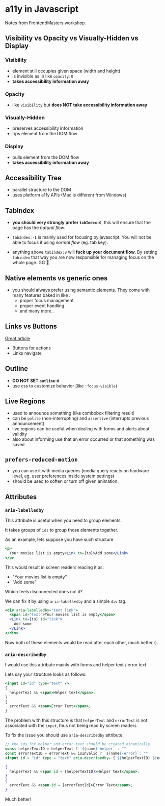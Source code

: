 # a11y in Javascript

Notes from FrontendMasters workshop.

## Visibility vs Opacity vs Visually-Hidden vs Display

### Visibility

- element still occupies given space (width and height)
- is invisible as in like `opacity:0`
- **takes accessibility information away**

### Opacity

- like `visibility` but **does NOT take accessibility information away**

### Visually-Hidden

- preserves accessibility information
- rips element from the DOM flow

### Display

- pulls element from the DOM flow
- **takes accessibility information away**

## Accessibility Tree

- parallel structure to the DOM
- uses platform a11y APIs (Mac is different from Windows)

## TabIndex

- **you should very strongly prefer `tabIndex:0`**, this will ensure that the
  page has the _natural flow_.
- `tabIndex:-1` is mainly used for focusing by javascript. You will not be able
  to focus it using _normal flow_ (eg. tab key).

- anything above `tabindex:0` will **fuck up your document flow**. By setting
  `tabindex` that way you are now responsible for managing focus on the whole
  page. GG 👋

## Native elements vs generic ones

- you should always prefer using semantic elements. They come with many features
  baked in like :
  - proper focus management
  - proper event handling
  - and many more..

## Links vs Buttons

[Great article](https://marcysutton.com/links-vs-buttons-in-modern-web-applications)

- Buttons for actions
- Links navigate

## Outline

- **DO NOT SET `outline:0`**
- use css to customize behavior (like `:focus-visible`)

## Live Regions

- used to announce something (like combobox filtering result)
- can be `polite` (non-interrupting) and `assertive` (interrupts previous
  announcement)
- live regions can be useful when dealing with forms and alerts about validity
- also about informing use that an error occurred or that something was saved

## `prefers-reduced-motion`

- you can use it with media queries (media query reacts on hardware level, eg.
  user preferences inside system settings)
- should be used to soften or turn off given animation

## Attributes

### `aria-labelledby`

This attribute is useful when you need to group elements.

It takes groups of `ids` to group those elements together.

As an example, lets suppose you have such structure

```jsx
<p>
  Your movies list is empty<Link to={to}>Add some</Link>
</p>
```

This would result in screen readers reading it as:

- "Your movies list is empty"
- "Add some"

Which feels disconnected does not it?

We can fix it by using `aria-labelledby` and a simple `div` tag.

```jsx
<div aria-labelledby="text link">
  <span id="text">Your movies list is empty</span>
  <Link to={to} id="link">
    Add some
  </Link>
</div>
```

Now both of these elements would be read after each other, much better :).

### `aria-describedby`

I would use this attribute mainly with forms and helper text / error text.

Lets say your structure looks as follows:

```jsx
<input id="id" type="text" />;
{
  helperText && <span>Helper text</span>;
}
{
  errorText && <span>Error Text</span>;
}
```

The problem with this structure is that `helperText` and `errorText` is not associated with the `input`, thus not being read by screen readers.

To fix the issue you should use `aria-describedby` attribute.

```jsx
// the ids for helper and error text should be created dinamically
const helperTextID = helperText ? `${name}-helper` : ""
const errorTextID = errorText && isInvalid ? `${name}-error}`: ""
<input id = "id" type = "text" aria-describedby= {`${helperTextID} ${errorTextID}`}>

{
  helperText && <span id = {helperTextID}>Helper text</span>;
}
{
  errorText && <span id = {errorTextId}>Error Text</span>;
}
```

Much better!
